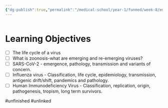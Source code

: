 ```yaml
---
{"dg-publish":true,"permalink":"/medical-school/year-1/funmed/week-8/emerging-viruses/","tags":["funmed"]}
---
```


```table-of-contents
```
# Learning Objectives
- [ ] The life cycle of a virus
- [ ] What is zoonosis-what are emerging and re-emerging viruses?
- [ ] SARS-CoV-2 - emergence, pathology, transmission and variants of concern.
- [ ] Influenza virus - Classification, life cycle, epidemiology, transmission, antigenic drift/shift, pandemics and pathology.
- [ ] Human Immunodeficiency Virus - Classification, replication, origin, pathogenesis, tropism, long term survivors.

#unfinished #unlinked 